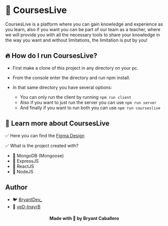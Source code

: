 # 🍂 CoursesLive
CoursesLive is a platform where you can gain knowledge and experience as you learn, also if you want you can be part of our team as a teacher, 
where we will provide you with all the necessary tools to share your knowledge in the way you want and without limitations, the limitation is put by you!

## 🔥 How do I run CoursesLive?

- First make a clone of this project in any directory on your pc.

- From the console enter the directory and run npm install.

- In that same directory you have several options:
  - You can only run the client by running ```npm run client```
  - Also if you want to just run the server you can use ```npm run server```
  - And finally if you want to run both you can use ```npm run courseslive```
  
## 🚀 Learn more about CoursesLive
✅ Here you can find the [Figma Design](https://www.figma.com/file/PucpSycdua5SF9wuPz1Vgm/CoursesLive?node-id=3%3A6)

✅ What is the project created with?
- 🤖 MongoDB (Mongoose)
- 👾 ExpressJS
- 🌹 ReactJS
- 🍷 NodeJS

## Author
- 🐦 [BryantDev_](https://twitter.com/BryantDev_)
- 🐙 [veD-tnayrB](https://github.com/veD-tnayrB/)

<h4 align="center">Made with 💖 by Bryant Caballero</h4>
